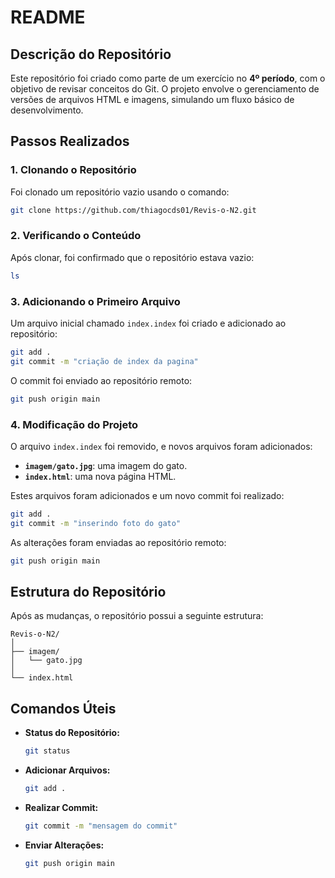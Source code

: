 # README

## Descrição do Repositório
Este repositório foi criado como parte de um exercício no **4º período**, com o objetivo de revisar conceitos do Git. O projeto envolve o gerenciamento de versões de arquivos HTML e imagens, simulando um fluxo básico de desenvolvimento.

## Passos Realizados

### 1. Clonando o Repositório
Foi clonado um repositório vazio usando o comando:
```bash
git clone https://github.com/thiagocds01/Revis-o-N2.git
```

### 2. Verificando o Conteúdo
Após clonar, foi confirmado que o repositório estava vazio:
```bash
ls
```

### 3. Adicionando o Primeiro Arquivo
Um arquivo inicial chamado `index.index` foi criado e adicionado ao repositório:
```bash
git add .
git commit -m "criação de index da pagina"
```
O commit foi enviado ao repositório remoto:
```bash
git push origin main
```

### 4. Modificação do Projeto
O arquivo `index.index` foi removido, e novos arquivos foram adicionados:
- **`imagem/gato.jpg`**: uma imagem do gato.
- **`index.html`**: uma nova página HTML.

Estes arquivos foram adicionados e um novo commit foi realizado:
```bash
git add .
git commit -m "inserindo foto do gato"
```

As alterações foram enviadas ao repositório remoto:
```bash
git push origin main
```

## Estrutura do Repositório
Após as mudanças, o repositório possui a seguinte estrutura:
```
Revis-o-N2/
│
├── imagem/
│   └── gato.jpg
│
└── index.html
```

## Comandos Úteis
- **Status do Repositório:**
  ```bash
  git status
  ```
- **Adicionar Arquivos:**
  ```bash
  git add .
  ```
- **Realizar Commit:**
  ```bash
  git commit -m "mensagem do commit"
  ```
- **Enviar Alterações:**
  ```bash
  git push origin main
  ```